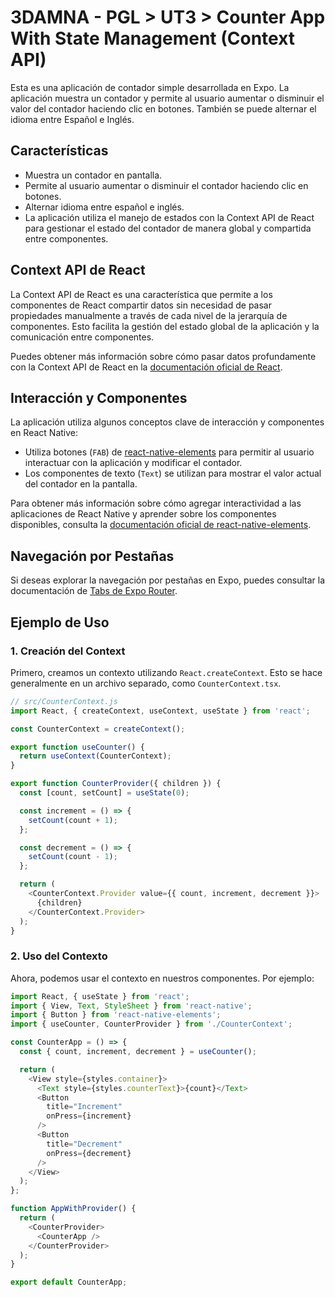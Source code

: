 # 3DAMNA - PGL > UT3 > Counter App With State Management (Context API)

Esta es una aplicación de contador simple desarrollada en Expo. La aplicación muestra un contador y permite al usuario aumentar o disminuir el valor del contador haciendo clic en botones. También se puede alternar el idioma entre Español e Inglés.

## Características

- Muestra un contador en pantalla.
- Permite al usuario aumentar o disminuir el contador haciendo clic en botones.
- Alternar idioma entre español e inglés.
- La aplicación utiliza el manejo de estados con la Context API de React para gestionar el estado del contador de manera global y compartida entre componentes.

## Context API de React

La Context API de React es una característica que permite a los componentes de React compartir datos sin necesidad de pasar propiedades manualmente a través de cada nivel de la jerarquía de componentes. Esto facilita la gestión del estado global de la aplicación y la comunicación entre componentes.

Puedes obtener más información sobre cómo pasar datos profundamente con la Context API de React en la [documentación oficial de React](https://react.dev/learn/passing-data-deeply-with-context).

## Interacción y Componentes

La aplicación utiliza algunos conceptos clave de interacción y componentes en React Native:

- Utiliza botones (`FAB`) de [react-native-elements](https://reactnativeelements.com/) para permitir al usuario interactuar con la aplicación y modificar el contador.
- Los componentes de texto (`Text`) se utilizan para mostrar el valor actual del contador en la pantalla.

Para obtener más información sobre cómo agregar interactividad a las aplicaciones de React Native y aprender sobre los componentes disponibles, consulta la [documentación oficial de react-native-elements](https://reactnativeelements.com/docs/3.4.2/fab).

## Navegación por Pestañas

Si deseas explorar la navegación por pestañas en Expo, puedes consultar la documentación de [Tabs de Expo Router](https://docs.expo.dev/router/advanced/tabs/).

## Ejemplo de Uso

### 1. Creación del Context

Primero, creamos un contexto utilizando `React.createContext`. Esto se hace generalmente en un archivo separado, como `CounterContext.tsx`.

```javascript
// src/CounterContext.js
import React, { createContext, useContext, useState } from 'react';

const CounterContext = createContext();

export function useCounter() {
  return useContext(CounterContext);
}

export function CounterProvider({ children }) {
  const [count, setCount] = useState(0);

  const increment = () => {
    setCount(count + 1);
  };

  const decrement = () => {
    setCount(count - 1);
  };

  return (
    <CounterContext.Provider value={{ count, increment, decrement }}>
      {children}
    </CounterContext.Provider>
  );
}
```

### 2. Uso del Contexto

Ahora, podemos usar el contexto en nuestros componentes. Por ejemplo:

```javascript
import React, { useState } from 'react';
import { View, Text, StyleSheet } from 'react-native';
import { Button } from 'react-native-elements';
import { useCounter, CounterProvider } from './CounterContext';

const CounterApp = () => {
  const { count, increment, decrement } = useCounter();

  return (
    <View style={styles.container}>
      <Text style={styles.counterText}>{count}</Text>
      <Button
        title="Increment"
        onPress={increment}
      />
      <Button
        title="Decrement"
        onPress={decrement}
      />
    </View>
  );
};

function AppWithProvider() {
  return (
    <CounterProvider>
      <CounterApp />
    </CounterProvider>
  );
}

export default CounterApp;
